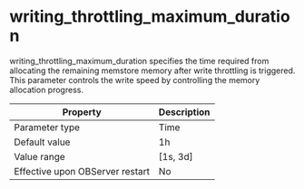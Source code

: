 writing_throttling_maximum_duration 
========================================================

writing_throttling_maximum_duration specifies the time required from allocating the remaining memstore memory after write throttling is triggered. This parameter controls the write speed by controlling the memory allocation progress. 


|          **Property**           | **Description** |
|---------------------------------|-----------------|
| Parameter type                  | Time            |
| Default value                   | 1h              |
| Value range                     | \[1s, 3d\]      |
| Effective upon OBServer restart | No              |



